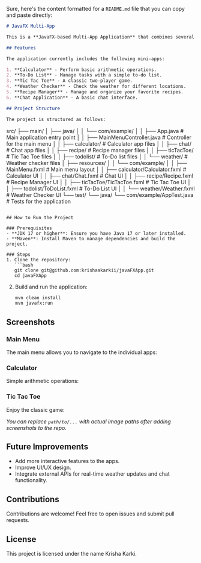 Sure, here's the content formatted for a `README.md` file that you can copy and paste directly:

```markdown
# JavaFX Multi-App

This is a **JavaFX-based Multi-App Application** that combines several small applications into a single platform. It is built using JavaFX, Maven, and adheres to modular programming practices. Each app within the platform has its own dedicated UI and logic.

## Features

The application currently includes the following mini-apps:

1. **Calculator** - Perform basic arithmetic operations.
2. **To-Do List** - Manage tasks with a simple to-do list.
3. **Tic Tac Toe** - A classic two-player game.
4. **Weather Checker** - Check the weather for different locations.
5. **Recipe Manager** - Manage and organize your favorite recipes.
6. **Chat Application** - A basic chat interface.

## Project Structure

The project is structured as follows:
```
src/
├── main/
│   ├── java/
│   │   └── com/example/
│   │       ├── App.java # Main application entry point
│   │       ├── MainMenuController.java # Controller for the main menu
│   │       ├── calculator/ # Calculator app files
│   │       ├── chat/ # Chat app files
│   │       ├── recipe/ # Recipe manager files
│   │       ├── ticTacToe/ # Tic Tac Toe files
│   │       ├── todolist/ # To-Do list files
│   │       └── weather/ # Weather checker files
│   ├── resources/
│   │   └── com/example/
│   │       ├── MainMenu.fxml # Main menu layout
│   │       ├── calculator/Calculator.fxml # Calculator UI
│   │       ├── chat/Chat.fxml # Chat UI
│   │       ├── recipe/Recipe.fxml # Recipe Manager UI
│   │       ├── ticTacToe/TicTacToe.fxml # Tic Tac Toe UI
│   │       ├── todolist/ToDoList.fxml # To-Do List UI
│   │       └── weather/Weather.fxml # Weather Checker UI
└── test/
    └── java/
        └── com/example/AppTest.java # Tests for the application
```

## How to Run the Project

### Prerequisites
- **JDK 17 or higher**: Ensure you have Java 17 or later installed.
- **Maven**: Install Maven to manage dependencies and build the project.

### Steps
1. Clone the repository:
   ```bash
   git clone git@github.com:krishaakarkii/javaFXApp.git
   cd javaFXApp
   ```

2. Build and run the application:
   ```bash
   mvn clean install
   mvn javafx:run
   ```

## Screenshots

### Main Menu
The main menu allows you to navigate to the individual apps:

### Calculator
Simple arithmetic operations:

### Tic Tac Toe
Enjoy the classic game:

*You can replace `path/to/...` with actual image paths after adding screenshots to the repo.*

## Future Improvements
- Add more interactive features to the apps.
- Improve UI/UX design.
- Integrate external APIs for real-time weather updates and chat functionality.

## Contributions
Contributions are welcome! Feel free to open issues and submit pull requests.

## License
This project is licensed under the name Krisha Karki.


